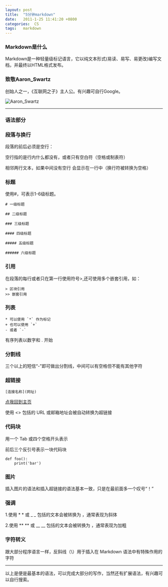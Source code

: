 ```yaml
---
layout: post
title:  "5分钟markdown"
date:   2011-1-25 11:41:20 +0800
categories:  CS 
tags:   markdown
---
```


### Markdown是什么

Markdown是一种轻量级标记语言，它以纯文本形式(易读、易写、易更改)编写文档，并最终以HTML格式发布。

### 致敬Aaron_Swartz

创始人之一，《互联网之子》主人公。有兴趣可自行Google。

![Aaron_Swartz](https://github.com/younghz/Markdown/raw/master/resource/Aaron_Swartz.jpg)

-----

### 语法部分

### 段落与换行

段落的前后必须是空行：

空行指的是行内什么都没有，或者只有空白符（空格或制表符）

相邻两行文本，如果中间没有空行 会显示在一行中（换行符被转换为空格）


### 标题

使用#，可表示1-6级标题。


	# 一级标题

	## 二级标题

	### 三级标题

	#### 四级标题

	##### 五级标题

	###### 六级标题



### 引用

在段落的每行或者只在第一行使用符号>,还可使用多个嵌套引用，如：


	> 区块引用
	>> 嵌套引用


### 列表

	* 可以使用 `*` 作为标记
	+ 也可以使用 `+`
	- 或者 `-`
有序列表以数字和 . 开始

### 分割线

三个以上的短信“-”即可做出分割线，中间可以有空格但不能有其他字符

### 超链接

	[连接名称](网址)

[点我回到主页](https://wuwayne.github.io/)

使用 <> 包括的 URL 或邮箱地址会被自动转换为超链接

### 代码块

用一个 Tab 或四个空格开头表示

前后三个反引号表示一块代码块

	def foo():
		print('bar')
### 图片

插入图片的语法和插入超链接的语法基本一致，只是在最前面多一个叹号“！”

### 强调

1.使用 * * 或 _ _ 包括的文本会被转换为 <em></em> ，通常表现为斜体

2.使用 ** ** 或 __ __ 包括的文本会被转换为 <strong></strong>，通常表现为加粗

### 字符转义

跟大部分程序语言一样，反斜线（\）用于插入在 Markdown 语法中有特殊作用的字符

----

以上是便是最基本的语法，可以完成大部分的写作，当然还有扩展语法，有兴趣可以自行搜索。
